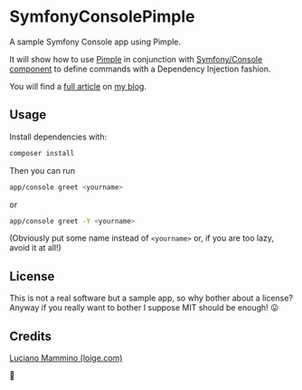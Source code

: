 SymfonyConsolePimple
====================

A sample Symfony Console app using Pimple.

It will show how to use [Pimple](http://pimple.sensiolabs.org) in conjunction with [Symfony/Console component](https://github.com/symfony/console) to define commands with a Dependency Injection fashion.

You will find a [full article](http://loige.com/write-a-console-application-using-symfony-and-pimple) on [my blog](http://loige.com).


Usage
-----

Install dependencies with:

```bash
composer install
```

Then you can run

```bash
app/console greet <yourname>
```

or

```bash
app/console greet -Y <yourname>
```

(Obviously put some name instead of `<yourname>` or, if you are too lazy, avoid it at all!)


License
-------

This is not a real software but a sample app, so why bother about a license? Anyway if you really want to bother I suppose
MIT should be enough! :stuck_out_tongue:


Credits
-------

[Luciano Mammino (loige.com)](http://loige.com)

:poop: